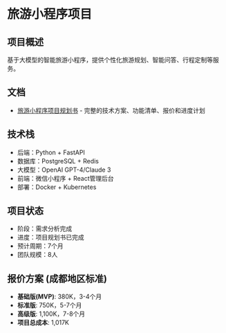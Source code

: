 # 旅游小程序项目

## 项目概述
基于大模型的智能旅游小程序，提供个性化旅游规划、智能问答、行程定制等服务。

## 文档
- [旅游小程序项目规划书](./旅游小程序项目规划书.md) - 完整的技术方案、功能清单、报价和进度计划

## 技术栈
- 后端：Python + FastAPI
- 数据库：PostgreSQL + Redis
- 大模型：OpenAI GPT-4/Claude 3
- 前端：微信小程序 + React管理后台
- 部署：Docker + Kubernetes

## 项目状态
- 阶段：需求分析完成
- 进度：项目规划书已完成
- 预计周期：7个月
- 团队规模：8人

## 报价方案 (成都地区标准)
- **基础版(MVP)**: 380K，3-4个月
- **标准版**: 750K，5-7个月
- **高级版**: 1,100K，7-8个月
- **项目总成本**: 1,017K